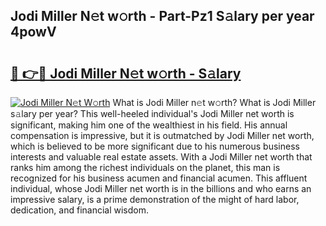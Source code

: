 ## Jodi Miller N𝚎t w𝚘rth - Part-Pz1 S𝚊lary per year 4powV

# <h2><a href="http://gc0dvbl.nevu.top/?p=Jodi+Miller">🔗 👉🔴 Jodi Miller N𝚎t w𝚘rth - S𝚊lary</a></h2>

[![Jodi Miller N𝚎t W𝚘rth](https://i.imgur.com/Oavwk0R.jpeg)](http://gc0dvbl.nevu.top/?p=Jodi+Miller)
What is Jodi Miller n𝚎t w𝚘rth? What is Jodi Miller s𝚊lary per year?
This well-heeled individual's Jodi Miller net worth is significant, making him one of the wealthiest in his field. His annual compensation is impressive, but it is outmatched by Jodi Miller net worth, which is believed to be more significant due to his numerous business interests and valuable real estate assets. With a Jodi Miller net worth that ranks him among the richest individuals on the planet, this man is recognized for his business acumen and financial acumen. This affluent individual, whose Jodi Miller net worth is in the billions and who earns an impressive salary, is a prime demonstration of the might of hard labor, dedication, and financial wisdom.
